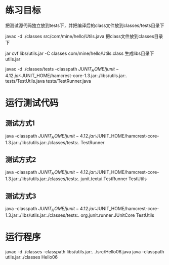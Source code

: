 练习目标
========
把测试源代码独立放到tests下，并把编译后的class文件放到classes/tests目录下

javac -d ./classes src/com/mine/hello/Utils.java
把class文件放到classes目录下

jar cvf libs/utils.jar -C classes com/mine/hello/Utils.class
生成libs目录下utils.jar

javac -d ./classes/tests -classpath $JUNIT_HOME/junit-4.12.jar:$JUNIT_HOME/hamcrest-core-1.3.jar:./libs/utils.jar:. tests/TestUtils.java tests/TestRunner.java

运行测试代码
============

测试方式1
---------
java -classpath $JUNIT_HOME/junit-4.12.jar:$JUNIT_HOME/hamcrest-core-1.3.jar:./libs/utils.jar:./classes/tests:. TestRunner

测试方式2
---------
java -classpath $JUNIT_HOME/junit-4.12.jar:$JUNIT_HOME/hamcrest-core-1.3.jar:./libs/utils.jar:./classes/tests:. junit.textui.TestRunner TestUtils

测试方式3
---------
java -classpath $JUNIT_HOME/junit-4.12.jar:$JUNIT_HOME/hamcrest-core-1.3.jar:./libs/utils.jar:./classes/tests:. org.junit.runner.JUnitCore TestUtils

运行程序
========
javac -d ./classes -classpath libs/utils.jar:. ./src/Hello06.java
java -classpath utils.jar:./classes Hello06

